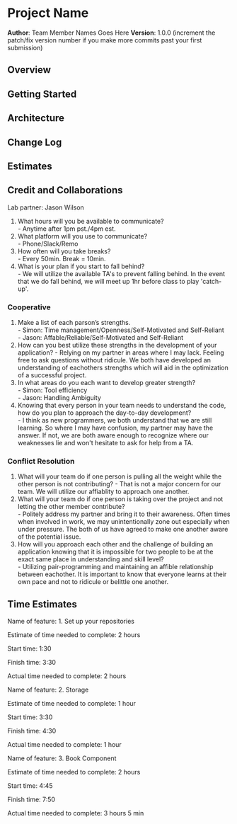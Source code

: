# Project Name

**Author**: Team Member Names Goes Here
**Version**: 1.0.0 (increment the patch/fix version number if you make more commits past your first submission)

## Overview
<!-- Provide a high level overview of what this application is and why you are building it, beyond the fact that it's an assignment for this class. (i.e. What's your problem domain?) -->

## Getting Started
<!-- What are the steps that a user must take in order to build this app on their own machine and get it running? -->

## Architecture
<!-- Provide a detailed description of the application design. What technologies (languages, libraries, etc) you're using, and any other relevant design information. -->

## Change Log
<!-- Use this area to document the iterative changes made to your application as each feature is successfully implemented. Use time stamps. Here's an example:

01-01-2001 4:59pm - Application now has a fully-functional express server, with a GET route for the location resource. -->

## Estimates
<!-- See below -->

## Credit and Collaborations

Lab partner: Jason Wilson

  1. What hours will you be available to communicate?  
    - Anytime after 1pm pst./4pm est.  
  2. What platform will you use to communicate?  
    - Phone/Slack/Remo  
  3. How often will you take breaks?  
    - Every 50min. Break = 10min.  
  4. What is your plan if you start to fall behind?  
    - We will utilize the available TA's to prevent falling behind. In the event that we do fall behind, we will meet up 1hr before class to play 'catch-up'.

### Cooperative

  1. Make a list of each parson’s strengths.  
    - Simon: Time management/Openness/Self-Motivated and Self-Reliant  
    - Jason: Affable/Reliable/Self-Motivated and Self-Reliant  
  2. How can you best utilize these strengths in the development of your application?
    - Relying on my partner in areas where I may lack. Feeling free to ask questions without ridicule. We both have developed an understanding of  eachothers strengths which will aid in the optimization of a successful project.  
  3. In what areas do you each want to develop greater strength?  
    - Simon: Tool efficiency  
    - Jason: Handling Ambiguity  
  4. Knowing that every person in your team needs to understand the code, how do you plan to approach the day-to-day development?  
    - I think as new programmers, we both understand that we are still learning. So where I may have confusion, my partner may have the answer. If not, we are both aware enough to recognize where our weaknesses lie and won't hesitate to ask for help from a TA.  

### Conflict Resolution  
  
  1. What will your team do if one person is pulling all the weight while the other person is not contributing?
    - That is not a major concern for our team. We will utilize our affiablity to approach one another.
  2. What will your team do if one person is taking over the project and not letting the other member contribute?  
    - Politely address my partner and bring it to their awareness. Often times when involved in work, we may unintentionally zone out especially when under pressure. The both of us have agreed to make one another aware of the potential issue.
  3. How will you approach each other and the challenge of building an application knowing that it is impossible for two people to be at the exact same    place in understanding and skill level?  
    - Utilizing pair-programming and maintaining an affible relationship between eachother.
      It is important to know that everyone learns at their own pace and not to ridicule or belittle one another.

## Time Estimates

Name of feature: 1. Set up your repositories

Estimate of time needed to complete: 2 hours

Start time: 1:30

Finish time: 3:30

Actual time needed to complete: 2 hours

Name of feature: 2. Storage

Estimate of time needed to complete: 1 hour

Start time: 3:30

Finish time: 4:30

Actual time needed to complete: 1 hour

Name of feature: 3. Book Component

Estimate of time needed to complete: 2 hours

Start time: 4:45

Finish time: 7:50

Actual time needed to complete: 3 hours 5 min
